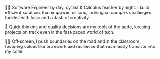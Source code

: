 
👨‍💻 Software Engineer by day, cyclist & Calculus teacher by night. I build efficient solutions that empower millions, thriving on complex challenges tackled with logic and a dash of creativity. 

🚴 Quick thinking and quality decisions are my tools of the trade, keeping projects on track even in the fast-paced world of tech.

👨‍🏫 Off-screen, I push boundaries on the road and in the classroom, fostering values like teamwork and resilience that seamlessly translate into my code.
